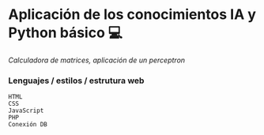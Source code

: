 # Aplicación de los conocimientos IA y Python básico :computer:
*Calculadora de matrices, aplicación de un perceptron*
### Lenguajes / estilos / estrutura web
```
HTML
CSS
JavaScript
PHP
Conexión DB
```
